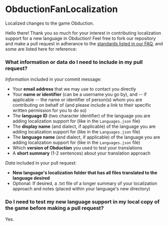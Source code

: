 # ObductionFanLocalization
Localized changes to the game Obduction.

Hello there!
Thank you so much for your interest in contributing localization support for a new language in Obduction!
Feel free to fork our repository and make a pull request in adherance to the [standards listed in our FAQ](https://github.com/Cyan-Inc/ObductionFanLocalization/wiki/FAQ#what-information-or-data-do-i-need-to-include-in-my-pull-request), and some are listed here for reference:
### What information or data do I need to include in my pull request?
*Information* included in your commit message:
* Your **email address** that we may use to contact you directly
* Your **name or identifier** (can be a username you go by), and -- if applicable -- the name or identifier of person(s) whom you are contributing on behalf of (and please include a link to their specific written permission for you to do so)
* The **language ID** (two character identifier) of the language you are adding localization support for (like in the `Languages.json` file)
* The **display name** (and dialect, if applicable) of the language you are adding localization support for (like in the `Languages.json` file)
* The **language name** (and dialect, if applicable) of the language you are adding localization support for (like in the `Languages.json` file)
* Which **version of Obduction** you used to test your translations
* A **short summary** (1-2 sentences) about your translation approach

*Data* included in your pull request:
* **New language's localization folder that has all files translated to the language desired**
* Optional: If desired, a .txt file of a longer summary of your localization approach and notes (placed within your language's new directory)

### Do I need to test my new language support in my local copy of the game before making a pull request?
Yes.

